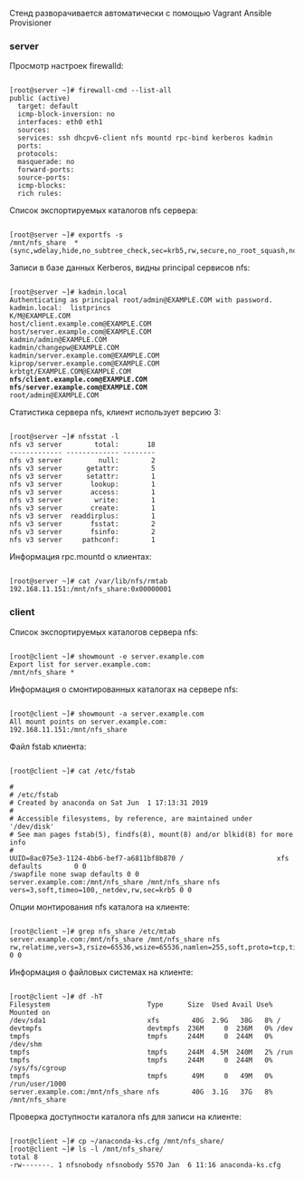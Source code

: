
Стенд разворачивается автоматически с помощью Vagrant Ansible Provisioner  


### server

Просмотр настроек firewalld:
<pre><code>
[root@server ~]# firewall-cmd --list-all
public (active)
  target: default
  icmp-block-inversion: no
  interfaces: eth0 eth1
  sources: 
  services: ssh dhcpv6-client nfs mountd rpc-bind kerberos kadmin
  ports: 
  protocols: 
  masquerade: no
  forward-ports: 
  source-ports: 
  icmp-blocks: 
  rich rules:
</code></pre>

Список экспортируемых каталогов nfs сервера:
<pre><code>
[root@server ~]# exportfs -s
/mnt/nfs_share  *(sync,wdelay,hide,no_subtree_check,sec=krb5,rw,secure,no_root_squash,no_all_squash)
</code></pre>

Записи в базе данных Kerberos, видны principal сервисов nfs:
<pre><code>
[root@server ~]# kadmin.local 
Authenticating as principal root/admin@EXAMPLE.COM with password.
kadmin.local:  listprincs
K/M@EXAMPLE.COM
host/client.example.com@EXAMPLE.COM
host/server.example.com@EXAMPLE.COM
kadmin/admin@EXAMPLE.COM
kadmin/changepw@EXAMPLE.COM
kadmin/server.example.com@EXAMPLE.COM
kiprop/server.example.com@EXAMPLE.COM
krbtgt/EXAMPLE.COM@EXAMPLE.COM
<b>nfs/client.example.com@EXAMPLE.COM</b>
<b>nfs/server.example.com@EXAMPLE.COM</b>
root/admin@EXAMPLE.COM
</code></pre>

Статистика сервера nfs, клиент использует версию 3:
<pre><code>
[root@server ~]# nfsstat -l
nfs v3 server        total:       18 
------------- ------------- --------
nfs v3 server         null:        2 
nfs v3 server      getattr:        5 
nfs v3 server      setattr:        1 
nfs v3 server       lookup:        1 
nfs v3 server       access:        1 
nfs v3 server        write:        1 
nfs v3 server       create:        1 
nfs v3 server  readdirplus:        1 
nfs v3 server       fsstat:        2 
nfs v3 server       fsinfo:        2 
nfs v3 server     pathconf:        1 
</code></pre>

Информация rpc.mountd о клиентах:
<pre><code>
[root@server ~]# cat /var/lib/nfs/rmtab 
192.168.11.151:/mnt/nfs_share:0x00000001
</code></pre>

### client

Список экспортируемых каталогов сервера nfs:
<pre><code>
[root@client ~]# showmount -e server.example.com
Export list for server.example.com:
/mnt/nfs_share *
</code></pre>

Информация о смонтированных каталогах на сервере nfs:
<pre><code>
[root@client ~]# showmount -a server.example.com
All mount points on server.example.com:
192.168.11.151:/mnt/nfs_share
</code></pre>

Файл fstab клиента:
<pre><code>
[root@client ~]# cat /etc/fstab 

#
# /etc/fstab
# Created by anaconda on Sat Jun  1 17:13:31 2019
#
# Accessible filesystems, by reference, are maintained under '/dev/disk'
# See man pages fstab(5), findfs(8), mount(8) and/or blkid(8) for more info
#
UUID=8ac075e3-1124-4bb6-bef7-a6811bf8b870 /                       xfs     defaults        0 0
/swapfile none swap defaults 0 0
server.example.com:/mnt/nfs_share /mnt/nfs_share nfs vers=3,soft,timeo=100,_netdev,rw,sec=krb5 0 0
</code></pre>

Опции монтирования nfs каталога на клиенте:
<pre><code>
[root@client ~]# grep nfs_share /etc/mtab
server.example.com:/mnt/nfs_share /mnt/nfs_share nfs rw,relatime,vers=3,rsize=65536,wsize=65536,namlen=255,soft,proto=tcp,timeo=100,retrans=2,sec=krb5,mountaddr=192.168.11.150,mountvers=3,mountport=20048,mountproto=udp,local_lock=none,addr=192.168.11.150 0 0
</code></pre>

Информация о файловых системах на клиенте:
<pre><code>
[root@client ~]# df -hT
Filesystem                        Type      Size  Used Avail Use% Mounted on
/dev/sda1                         xfs        40G  2.9G   38G   8% /
devtmpfs                          devtmpfs  236M     0  236M   0% /dev
tmpfs                             tmpfs     244M     0  244M   0% /dev/shm
tmpfs                             tmpfs     244M  4.5M  240M   2% /run
tmpfs                             tmpfs     244M     0  244M   0% /sys/fs/cgroup
tmpfs                             tmpfs      49M     0   49M   0% /run/user/1000
server.example.com:/mnt/nfs_share nfs        40G  3.1G   37G   8% /mnt/nfs_share
</code></pre>

Проверка доступности каталога nfs для записи на клиенте:
<pre><code>
[root@client ~]# cp ~/anaconda-ks.cfg /mnt/nfs_share/
[root@client ~]# ls -l /mnt/nfs_share/
total 8
-rw-------. 1 nfsnobody nfsnobody 5570 Jan  6 11:16 anaconda-ks.cfg
</code></pre>
